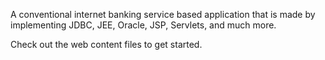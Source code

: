 A conventional internet banking service based application that is made by 
implementing JDBC, JEE, Oracle, JSP, Servlets, and much more.

Check out the web content files to get started.